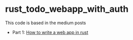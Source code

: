 # rust_todo_webapp_with_auth

This code is based in the medium posts

 - Part 1: [How to write a web app in rust](https://betterprogramming.pub/how-to-write-a-web-app-in-rust-part-1-3047156660a7)